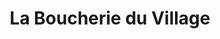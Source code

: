 ---
title: "La Boucherie du Village"
url: /bercelonne-du-gers/la-boucherie-du-village/
shop: boucherie
---